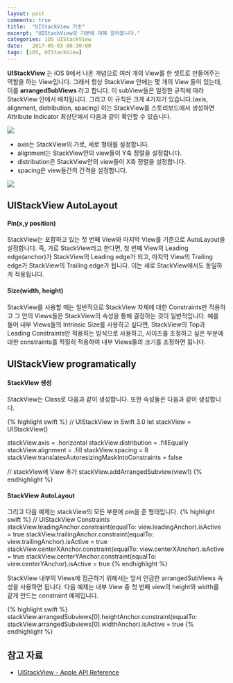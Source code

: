 ```yaml
---
layout: post
comments: true
title:  "UIStackView 기초"
excerpt: "UIStackView의 기본에 대해 알아봅니다."
categories: iOS UIStackView
date:   2017-05-03 00:30:00
tags: [iOS, UIStackView]
---
```


**UIStackView** 는 iOS 9에서 나온 개념으로 여러 개의 View를 한 셋트로 만들어주는 역할을 하는 View입니다. 그래서 항상 StackView 안에는 몇 개의 View 들이 있는데, 이를 **arrangedSubViews** 라고 합니다. 이 subView들은 일정한 규칙에 따라 StackView 안에서 배치됩니다. 그리고 이 규칙은 크게 4가지가 있습니다.(axis, alignment, distribution, spacing) 이는 StackView를 스토리보드에서 생성하면 Attribute Indicator 최상단에서 다음과 같이 확인할 수 있습니다.

<img src="https://dl.dropbox.com/s/mhbfbf5c88mi5jj/stackviewComponents.png">

- axis는 StackView의 가로, 세로 형태를 설정합니다.
- alignment는 StackView안의 view들이 Y축 정렬을 설정합니다.
- distribution은 StackView안의 view들이 X축 정렬을 설정합니다.
- spacing은 view들간의 간격을 설정합니다.

<img src="https://dl.dropbox.com/s/8kgt5zkpn4fnr3a/stackViewComponents2.png">

## UIStackView AutoLayout

#### Pin(x,y position)

StackView는 포함하고 있는 첫 번째 View와 마지막 View를 기준으로 AutoLayout을 설정합니다. 즉, 가로 StackView라고 한다면, 첫 번째 View의 Leading edge(anchor)가 StackView의 Leading edge가 되고, 마지막 View의 Trailing edge가 StackView의 Trailing edge가 됩니다. 이는 세로 StackView에서도 동일하게 적용됩니다.

#### Size(width, height)

StackView를 사용할 때는 일반적으로 StackView 자체에 대한 Constraints만 적용하고 그 안의 Views들은 StackView의 속성을 통해 결정하는 것이 일반적입니다. 예를 들어 내부 Views들의 Intrinsic Size를 사용하고 싶다면, StackView의 Top과 Leading Constraints만 적용하는 방식으로 사용하고, 사이즈를 조정하고 싶은 부분에 대한 constraints를 적절히 적용하여 내부 Views들의 크기를 조정하면 됩니다.

## UIStackView programatically

#### StackView 생성

StackView는 Class로 다음과 같이 생성합니다. 또한 속성들은 다음과 같이 생성합니다.

{% highlight swift %}
// UIStackView in Swift 3.0
let stackView = UIStackView()

stackView.axis = .horizontal
stackView.distribution = .fillEqually
stackView.alignment = .fill
stackView.spacing = 8
stackView.translatesAutoresizingMaskIntoConstraints = false

// stackView에 View 추가
stackView.addArrangedSubview(view1)
{% endhighlight %}

#### StackView AutoLayout

그리고 다음 예제는 stackView의 모든 부분에 pin을 준 형태입니다.
{% highlight swift %}
// UIStackView Constraints
stackView.leadingAnchor.constraint(equalTo: view.leadingAnchor).isActive = true
stackView.trailingAnchor.constraint(equalTo: view.trailingAnchor).isActive = true
stackView.centerXAnchor.constraint(equalTo: view.centerXAnchor).isActive = true
stackView.centerYAnchor.constraint(equalTo: view.centerYAnchor).isActive = true
{% endhighlight %}

StackView 내부의 Views에 접근하기 위해서는 앞서 언급한 arrangedSubViews 속성을 사용하면 됩니다. 다음 예제는 내부 View 중 첫 번째 view의 height와 width를 같게 만드는 constraint 예제입니다.

{% highlight swift %}
stackView.arrangedSubviews[0].heightAnchor.constraint(equalTo: stackView.arrangedSubviews[0].widthAnchor).isActive = true
{% endhighlight %}

## 참고 자료
* [UIStackView - Apple API Reference](https://developer.apple.com/reference/uikit/uistackview)
